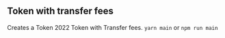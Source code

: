## Token with transfer fees

Creates a Token 2022 Token with Transfer fees. `yarn main` or `npm run main`
